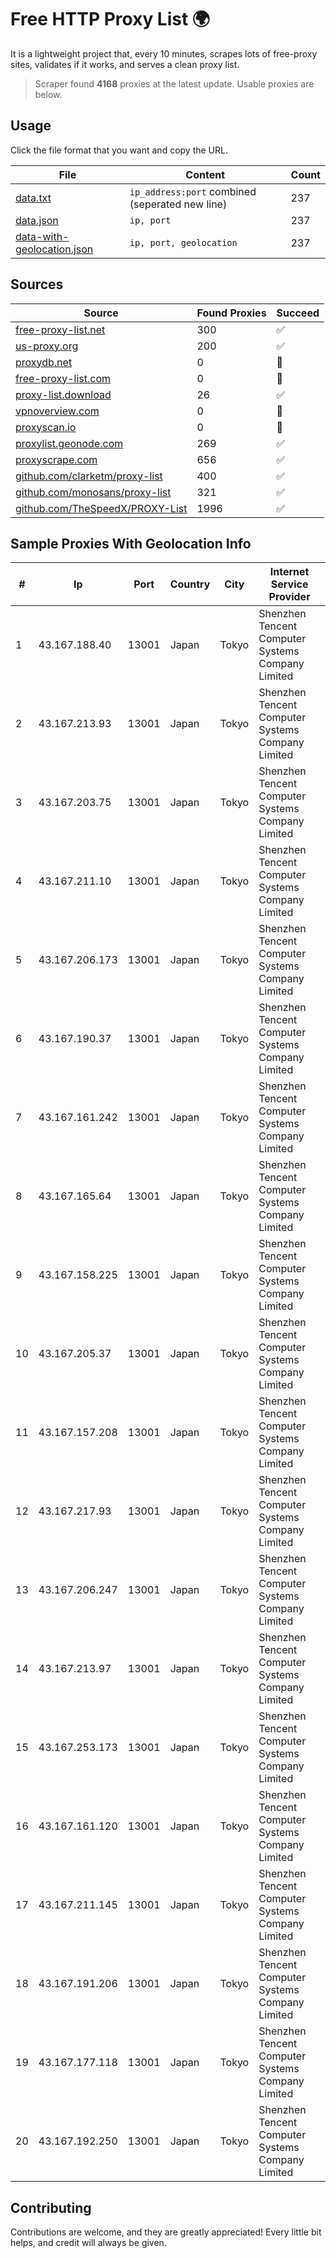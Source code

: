 
# Free HTTP Proxy List 🌍

It is a lightweight project that, every 10 minutes, scrapes lots of free-proxy sites, validates if it works, and serves a clean proxy list.


> Scraper found **4168** proxies at the latest update. Usable proxies are below.

## Usage

Click the file format that you want and copy the URL.


|File|Content|Count|
|----|-------|-----|
|[data.txt](https://raw.githubusercontent.com/themiralay/Proxy-List-World/master/data.txt)|`ip_address:port` combined (seperated new line)|237|
|[data.json](https://raw.githubusercontent.com/themiralay/Proxy-List-World/master/data.json)|`ip, port`|237|
|[data-with-geolocation.json](https://raw.githubusercontent.com/themiralay/Proxy-List-World/master/data-with-geolocation.json)|`ip, port, geolocation`|237|

## Sources

|Source|Found Proxies|Succeed|
|------|-------------|-------|
|[free-proxy-list.net](https://free-proxy-list.net)|300|✅|
|[us-proxy.org](https://www.us-proxy.org)|200|✅|
|[proxydb.net](http://proxydb.net)|0|🚫|
|[free-proxy-list.com](https://free-proxy-list.com/?page=&port=&type%5B%5D=http&type%5B%5D=https&up_time=0&search=Search)|0|🚫|
|[proxy-list.download](https://www.proxy-list.download/HTTP)|26|✅|
|[vpnoverview.com](https://vpnoverview.com/privacy/anonymous-browsing/free-proxy-servers)|0|🚫|
|[proxyscan.io](https://www.proxyscan.io)|0|🚫|
|[proxylist.geonode.com](https://proxylist.geonode.com/api/proxy-list?limit=300&page=1&sort_by=lastChecked&sort_type=desc&protocols=http,https)|269|✅|
|[proxyscrape.com](https://api.proxyscrape.com/v2/?request=displayproxies&protocol=http&timeout=10000&country=all&ssl=all&anonymity=all)|656|✅|
|[github.com/clarketm/proxy-list](https://raw.githubusercontent.com/clarketm/proxy-list/master/proxy-list-raw.txt)|400|✅|
|[github.com/monosans/proxy-list](https://raw.githubusercontent.com/monosans/proxy-list/main/proxies/http.txt)|321|✅|
|[github.com/TheSpeedX/PROXY-List](https://raw.githubusercontent.com/TheSpeedX/PROXY-List/master/http.txt)|1996|✅|


## Sample Proxies With Geolocation Info

|#|Ip|Port|Country|City|Internet Service Provider|
|-|--|----|-------|----|-------------------------|
|1|43.167.188.40|13001|Japan|Tokyo|Shenzhen Tencent Computer Systems Company Limited|
|2|43.167.213.93|13001|Japan|Tokyo|Shenzhen Tencent Computer Systems Company Limited|
|3|43.167.203.75|13001|Japan|Tokyo|Shenzhen Tencent Computer Systems Company Limited|
|4|43.167.211.10|13001|Japan|Tokyo|Shenzhen Tencent Computer Systems Company Limited|
|5|43.167.206.173|13001|Japan|Tokyo|Shenzhen Tencent Computer Systems Company Limited|
|6|43.167.190.37|13001|Japan|Tokyo|Shenzhen Tencent Computer Systems Company Limited|
|7|43.167.161.242|13001|Japan|Tokyo|Shenzhen Tencent Computer Systems Company Limited|
|8|43.167.165.64|13001|Japan|Tokyo|Shenzhen Tencent Computer Systems Company Limited|
|9|43.167.158.225|13001|Japan|Tokyo|Shenzhen Tencent Computer Systems Company Limited|
|10|43.167.205.37|13001|Japan|Tokyo|Shenzhen Tencent Computer Systems Company Limited|
|11|43.167.157.208|13001|Japan|Tokyo|Shenzhen Tencent Computer Systems Company Limited|
|12|43.167.217.93|13001|Japan|Tokyo|Shenzhen Tencent Computer Systems Company Limited|
|13|43.167.206.247|13001|Japan|Tokyo|Shenzhen Tencent Computer Systems Company Limited|
|14|43.167.213.97|13001|Japan|Tokyo|Shenzhen Tencent Computer Systems Company Limited|
|15|43.167.253.173|13001|Japan|Tokyo|Shenzhen Tencent Computer Systems Company Limited|
|16|43.167.161.120|13001|Japan|Tokyo|Shenzhen Tencent Computer Systems Company Limited|
|17|43.167.211.145|13001|Japan|Tokyo|Shenzhen Tencent Computer Systems Company Limited|
|18|43.167.191.206|13001|Japan|Tokyo|Shenzhen Tencent Computer Systems Company Limited|
|19|43.167.177.118|13001|Japan|Tokyo|Shenzhen Tencent Computer Systems Company Limited|
|20|43.167.192.250|13001|Japan|Tokyo|Shenzhen Tencent Computer Systems Company Limited|



## Contributing

Contributions are welcome, and they are greatly appreciated! Every
little bit helps, and credit will always be given.

